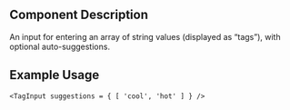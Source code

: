 ## Component Description

An input for entering an array of string values (displayed as “tags”), with
optional auto-suggestions.

## Example Usage

```
<TagInput suggestions = { [ 'cool', 'hot' ] } />
```
